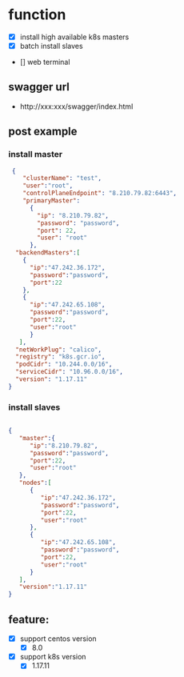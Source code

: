 # function

- [x] install high available k8s masters
- [x] batch install slaves
- [] web terminal

## swagger url
- http://xxx:xxx/swagger/index.html

## post example
### install master
```json
 {
    "clusterName": "test",
    "user":"root",
    "controlPlaneEndpoint": "8.210.79.82:6443",
    "primaryMaster": 
      {
        "ip": "8.210.79.82",
        "password": "password",
        "port": 22,
        "user": "root"
      },
  "backendMasters":[
    {
      "ip":"47.242.36.172",
      "password":"password",
      "port":22
    },
    {
      "ip":"47.242.65.108",
      "password":"password",
      "port":22,
      "user":"root"
      }
   ],
  "netWorkPlug": "calico",
  "registry": "k8s.gcr.io",
  "podCidr": "10.244.0.0/16",
  "serviceCidr": "10.96.0.0/16",
  "version": "1.17.11"
}
```

### install slaves
```json

{
   "master":{
      "ip":"8.210.79.82",
      "password":"password",
      "port":22,
      "user":"root"
   },
   "nodes":[
      {
         "ip":"47.242.36.172",
         "password":"password",
         "port":22,
         "user":"root"
      },
      {
         "ip":"47.242.65.108",
         "password":"password",
         "port":22,
         "user":"root"
      }
   ],
   "version":"1.17.11"
}
```

## feature:
- [x] support centos version
    - [x] 8.0
    
- [x] support k8s version
    - [x] 1.17.11